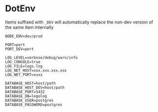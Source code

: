 # DotEnv

Items suffixed with `_DEV` will automatically replace the non-dev
version of the same item internally

```config
NODE_ENV=dev/prod

PORT=port
PORT_DEV=port

LOG_LEVEL=verbose/debug/warn/info
LOG_CONSOLE=true
LOG_FILE=logs.log
LOG_NET_HOST=xxx.xxx.xxx.xxx
LOG_NET_PORT=xxxx

DATABASE_HOST=host/path
DATABASE_HOST_DEV=host/path
DATABASE_PORT=5432
DATABASE_DB=legolog
DATABASE_USER=postgres
DATABASE_PASSWORD=postgres
```

